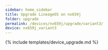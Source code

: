 ```yaml
---
sidebar: home_sidebar
title: Upgrade LineageOS on nx659j
folder: upgrade
permalink: /devices/nx659j/upgrade/variant3/
device: nx659j_variant3
---
```

{% include templates/device_upgrade.md %}
